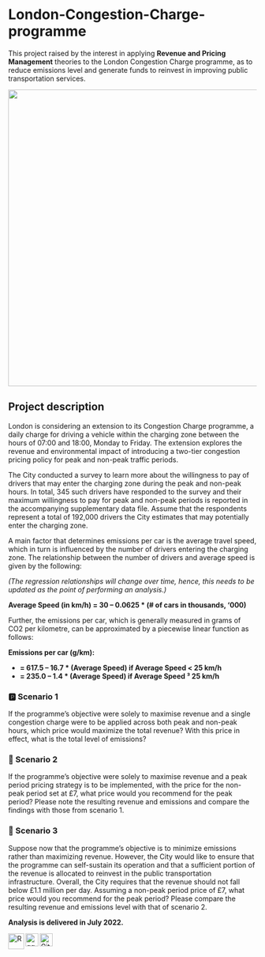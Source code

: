 # London-Congestion-Charge-programme

This project raised by the interest in applying **Revenue and Pricing Management** theories to the London Congestion Charge programme, as to reduce emissions level and generate funds to reinvest in improving public transportation services. 

<img src="https://images.prismic.io/drive-electric/123f964a-4bf3-4964-9d90-dca6b40ffc5f_congestion-charge-ulez-map.webp?auto=compress,format&w=812&fit=clip" align="center" width="600" /></a>

## Project description

London is considering an extension to its Congestion Charge programme, a daily charge for driving a vehicle within the charging zone between the hours of 07:00 and 18:00, Monday to Friday. The extension explores the revenue and environmental impact of introducing a two-tier congestion pricing policy for peak and non-peak traffic periods.

The City conducted a survey to learn more about the willingness to pay of drivers that may enter the charging zone during the peak and non-peak hours. In total, 345 such drivers have responded to the survey and their maximum willingness to pay for peak and non-peak periods is reported in the accompanying supplementary data file. Assume that the respondents represent a total of 192,000 drivers the City estimates that may potentially enter the charging zone.

A main factor that determines emissions per car is the average travel speed, which in turn is influenced by the number of drivers entering the charging zone. The relationship between the number of drivers and average speed is given by the following:

*(The regression relationships will change over time, hence, this needs to be updated as the point of performing an analysis.)*

**Average Speed (in km/h) = 30 – 0.0625 * (# of cars in thousands, ‘000)**

Further, the emissions per car, which is generally measured in grams of CO2 per kilometre, can be approximated by a piecewise linear function as follows:

**Emissions per car (g/km):**
  - **= 617.5 – 16.7 * (Average Speed) if Average Speed < 25 km/h**
  - **= 235.0 – 1.4 * (Average Speed) if Average Speed ³ 25 km/h**

### 🅿️ Scenario 1

If the programme’s objective were solely to maximise revenue and a single congestion charge were to be applied across both peak and non-peak hours, which price would maximize the total revenue? With this price in effect, what is the total level of emissions?

### 💨 Scenario 2

If the programme’s objective were solely to maximise revenue and a peak period pricing strategy is to be implemented, with the price for the non-peak period set at £7, what price would you recommend for the peak period? Please note the resulting revenue and emissions and compare the findings with those from scenario 1.

### 🚗 Scenario 3

Suppose now that the programme’s objective is to minimize emissions rather than maximizing revenue. However, the City would like to ensure that the programme can self-sustain its operation and that a sufficient portion of the revenue is allocated to reinvest in the public transportation infrastructure. Overall, the City requires that the revenue should not fall below £1.1 million per day. Assuming a non-peak period price of £7, what
price would you recommend for the peak period? Please compare the resulting revenue and emissions level with that of scenario 2.

**Analysis is delivered in July 2022.**

<img align="left" alt="R" width="32px" src="https://www.r-project.org/logo/Rlogo.png"/></a>
<img align="left" alt="ggplot2" width="26px" src="https://statsandr.com/blog/2020-08-21-graphics-in-r-with-ggplot2_files/graphics-in-r-with-ggplot2.png"/></a>
<img alt="GitHub" width="26px" src="https://avatars.githubusercontent.com/u/9919?s=200&v=4"/></a>
